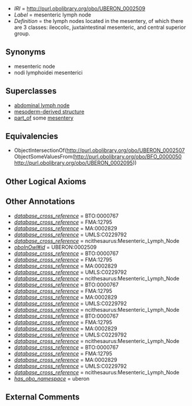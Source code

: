  * *IRI* = http://purl.obolibrary.org/obo/UBERON_0002509
 * *Label* = mesenteric lymph node
 * *Definition* = the lymph nodes located in the mesentery, of which there are 3 classes: ileocolic, juxtaintestinal mesenteric, and central superior group.

## Synonyms

 * mesenteric node
 * nodi lymphoidei mesenterici

## Superclasses

 * [abdominal lymph node](../../UBERON/07/UBERON_0002507.md)
 * [mesoderm-derived structure](../../UBERON/20/UBERON_0004120.md)
 * [part_of](../../BFO/50/BFO_0000050.md) some [mesentery](../../UBERON/95/UBERON_0002095.md)

## Equivalencies

 * ObjectIntersectionOf(<http://purl.obolibrary.org/obo/UBERON_0002507> ObjectSomeValuesFrom(<http://purl.obolibrary.org/obo/BFO_0000050> <http://purl.obolibrary.org/obo/UBERON_0002095>))

## Other Logical Axioms


## Other Annotations

 * *[database_cross_reference](../../ef/oboInOwl#hasDbXref.md)* = BTO:0000767
 * *[database_cross_reference](../../ef/oboInOwl#hasDbXref.md)* = FMA:12795
 * *[database_cross_reference](../../ef/oboInOwl#hasDbXref.md)* = MA:0002829
 * *[database_cross_reference](../../ef/oboInOwl#hasDbXref.md)* = UMLS:C0229792
 * *[database_cross_reference](../../ef/oboInOwl#hasDbXref.md)* = ncithesaurus:Mesenteric_Lymph_Node
 * *[oboInOwl#id](../../id/oboInOwl#id.md)* = UBERON:0002509
 * *[database_cross_reference](../../ef/oboInOwl#hasDbXref.md)* = BTO:0000767
 * *[database_cross_reference](../../ef/oboInOwl#hasDbXref.md)* = FMA:12795
 * *[database_cross_reference](../../ef/oboInOwl#hasDbXref.md)* = MA:0002829
 * *[database_cross_reference](../../ef/oboInOwl#hasDbXref.md)* = UMLS:C0229792
 * *[database_cross_reference](../../ef/oboInOwl#hasDbXref.md)* = ncithesaurus:Mesenteric_Lymph_Node
 * *[database_cross_reference](../../ef/oboInOwl#hasDbXref.md)* = BTO:0000767
 * *[database_cross_reference](../../ef/oboInOwl#hasDbXref.md)* = FMA:12795
 * *[database_cross_reference](../../ef/oboInOwl#hasDbXref.md)* = MA:0002829
 * *[database_cross_reference](../../ef/oboInOwl#hasDbXref.md)* = UMLS:C0229792
 * *[database_cross_reference](../../ef/oboInOwl#hasDbXref.md)* = ncithesaurus:Mesenteric_Lymph_Node
 * *[database_cross_reference](../../ef/oboInOwl#hasDbXref.md)* = BTO:0000767
 * *[database_cross_reference](../../ef/oboInOwl#hasDbXref.md)* = FMA:12795
 * *[database_cross_reference](../../ef/oboInOwl#hasDbXref.md)* = MA:0002829
 * *[database_cross_reference](../../ef/oboInOwl#hasDbXref.md)* = UMLS:C0229792
 * *[database_cross_reference](../../ef/oboInOwl#hasDbXref.md)* = ncithesaurus:Mesenteric_Lymph_Node
 * *[database_cross_reference](../../ef/oboInOwl#hasDbXref.md)* = BTO:0000767
 * *[database_cross_reference](../../ef/oboInOwl#hasDbXref.md)* = FMA:12795
 * *[database_cross_reference](../../ef/oboInOwl#hasDbXref.md)* = MA:0002829
 * *[database_cross_reference](../../ef/oboInOwl#hasDbXref.md)* = UMLS:C0229792
 * *[database_cross_reference](../../ef/oboInOwl#hasDbXref.md)* = ncithesaurus:Mesenteric_Lymph_Node
 * *[has_obo_namespace](../../ce/oboInOwl#hasOBONamespace.md)* = uberon

## External Comments

